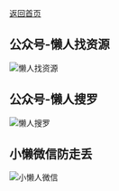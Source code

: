 [返回首页](README.md)

## 公众号-懒人找资源

![懒人找资源](https://s4.ax1x.com/2022/02/17/H45Yxf.md.jpg)

## 公众号-懒人搜罗

![懒人搜罗](https://s4.ax1x.com/2022/02/17/H45NM8.md.png)

## 小懒微信防走丢

![小懒人微信](https://s4.ax1x.com/2022/02/17/H45JRP.md.jpg)
